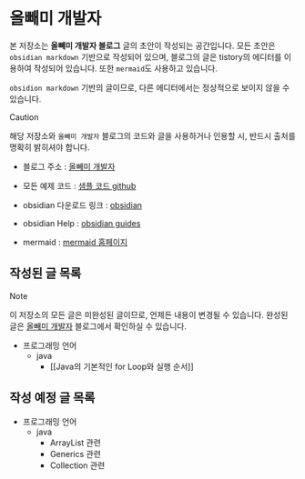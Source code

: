 # 올빼미 개발자

  

본 저장소는 **올빼미 개발자 블로그** 글의 초안이 작성되는 공간입니다.  모든 초안은  `obsidian markdown` 기반으로 작성되어 있으며, 블로그의 글은 tistory의 에디터를 이용하여 작성되어 있습니다. 또한 `mermaid`도 사용하고 있습니다.

`obsidion markdown` 기반의 글이므로, 다른 에디터에서는 정상적으로 보이지 않을 수 있습니다.

> [!CAUTION]
> 해당 저장소와 `올빼미 개발자` 블로그의 코드와 글을 사용하거나 인용할 시, 반드시 출처를 명확히 밝히셔야 합니다. 



- 블로그 주소 : [올빼미 개발자](https://owl-ppaemi.tistory.com/)

- 모든 예제 코드 : [샘플 코드 github](https://github.com/younygo1004/blogCodeSnippets.git)

- obsidian 다운로드 링크 : [obsidian](https://obsidian.md/)

- obsidian Help : [obsidian guides](https://help.obsidian.md/Home)

- mermaid : [mermaid 홈페이지](https://mermaid.js.org/)

## 작성된 글 목록

> [!NOTE]
> 이 저장소의 모든 글은 미완성된 글이므로, 언제든 내용이 변경될 수 있습니다. 완성된 글은 [올빼미 개발자](https://owl-ppaemi.tistory.com/) 블로그에서 확인하실 수 있습니다.


- 프로그래밍 언어
	- java
		 - [[Java의 기본적인 for Loop와 실행 순서]]


## 작성 예정 글 목록

- 프로그래밍 언어
	- java
		- ArrayList 관련
		- Generics 관련
		- Collection 관련